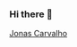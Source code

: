 ### Hi there 👋

<!--
**JonasOak/jonasoak** is a ✨ _special_ ✨ repository because its `README.md` (this file) appears on your GitHub profile.
-->
<div class="badge-base LI-profile-badge" data-locale="en_US" data-size="medium" data-theme="dark" data-type="HORIZONTAL" data-vanity="jonas-carvalho-1b7406250" data-version="v1"><a class="badge-base__link LI-simple-link" href="https://br.linkedin.com/in/jonas-carvalho-1b7406250?trk=profile-badge">Jonas Carvalho</a></div>

<script src="https://platform.linkedin.com/badges/js/profile.js" async defer type="text/javascript"></script>
              
